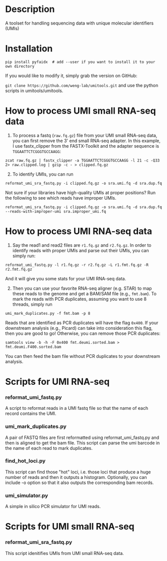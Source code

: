 # Description
A toolset for handling sequencing data with unique molecular identifiers (UMIs)

# Installation
`pip install pyfaidx  # add --user if you want to install it to your own directory`

If you would like to modify it, simply grab the version on GitHub:

`git clone https://github.com/weng-lab/umitools.git` and use the python scripts in umitools/umitools.

# How to process UMI small RNA-seq data
1. To process a fastq (`raw.fq.gz`) file from your UMI small RNA-seq data, you can first remove the 3' end small RNA-seq adapter. In this example, I use fastx_clipper from the FASTX-Toolkit and the adapter sequence is `TGGAATTCTCGGGTGCCAAGG`:

`zcat raw.fq.gz | fastx_clipper -a TGGAATTCTCGGGTGCCAAGG -l 21 -c -Q33 2> raw.clipped.log | gzip -c - > clipped.fq.gz`

2. To identify UMIs, you can run

`reformat_umi_sra_fastq.py -i clipped.fq.gz -o sra.umi.fq -d sra.dup.fq`

Not sure if your libraries have high-quality UMIs at proper positions? Run the following to see which reads have improper UMIs.

`reformat_umi_sra_fastq.py -i clipped.fq.gz -o sra.umi.fq -d sra.dup.fq --reads-with-improper-umi sra.improper_umi.fq`

# How to process UMI RNA-seq data

1. Say the read1 and read2 files are `r1.fq.gz` and `r2.fq.gz`. In order to identify reads with proper UMIs and parse out their UMIs, you can simply run:

`reformat_umi_fastq.py -l r1.fq.gz -r r2.fq.gz -L r1.fmt.fq.gz -R r2.fmt.fq.gz`

And it will give you some stats for your UMI RNA-seq data.

2. Then you can use your favorite RNA-seq aligner (e.g. STAR) to map these reads to the genome and get a BAM/SAM file (e.g., `fmt.bam`). To mark the reads with PCR duplicates, assuming you want to use 8 threads, simply run

`umi_mark_duplicates.py -f fmt.bam -p 8`

Reads that are identified as PCR duplicates will have the flag `0x400`. If your downstream analysis (e.g., Picard) can take into consideration this flag, then you are good to go! Otherwise, you can remove those PCR duplicates:

`samtools view -b -h -F 0x400 fmt.deumi.sorted.bam > fmt.deumi.F400.sorted.bam`

You can then feed the bam file without PCR duplicates to your downstream analysis.

# Scripts for UMI RNA-seq
### reformat_umi_fastq.py
A script to reformat reads in a UMI fastq file so that the name of each record contains the UMI.

### umi_mark_duplicates.py
A pair of FASTQ files are first reformatted using reformat_umi_fastq.py and then is aligned to get the bam file. This script can parse the umi barcode in the name of each read to mark duplicates.

### find_hot_loci.py
This script can find those "hot" loci, i.e. those loci that produce a huge number of reads and then it outputs a histogram. Optionally, you can include -o option so that it also outputs the corresponding bam records.

### umi_simulator.py
A simple in silico PCR simulator for UMI reads.

# Scripts for UMI small RNA-seq
### reformat_umi_sra_fastq.py
This script idenitifies UMIs from UMI small RNA-seq data.

